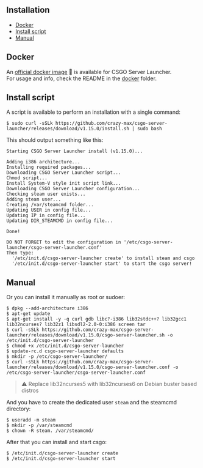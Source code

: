 ## Installation

* [Docker](#docker)
* [Install script](#install-script)
* [Manual](#manual)

## Docker

An [official docker image](https://hub.docker.com/r/crazymax/csgo-server-launcher/) 🐳 is available for CSGO Server Launcher.<br />
For usage and info, check the README in the [docker](https://github.com/crazy-max/csgo-server-launcher/tree/master/docker) folder.

## Install script

A script is available to perform an installation with a single command:

```
$ sudo curl -sSLk https://github.com/crazy-max/csgo-server-launcher/releases/download/v1.15.0/install.sh | sudo bash
```

This should output something like this:

```
Starting CSGO Server Launcher install (v1.15.0)...

Adding i386 architecture...
Installing required packages...
Downloading CSGO Server Launcher script...
Chmod script...
Install System-V style init script link...
Downloading CSGO Server Launcher configuration...
Checking steam user exists...
Adding steam user...
Creating /var/steamcmd folder...
Updating USER in config file...
Updating IP in config file...
Updating DIR_STEAMCMD in config file...

Done!

DO NOT FORGET to edit the configuration in '/etc/csgo-server-launcher/csgo-server-launcher.conf'
Then type:
  '/etc/init.d/csgo-server-launcher create' to install steam and csgo
  '/etc/init.d/csgo-server-launcher start' to start the csgo server!
```

## Manual

Or you can install it manually as root or sudoer:

```
$ dpkg --add-architecture i386
$ apt-get update
$ apt-get install -y -q curl gdb libc?-i386 lib32stdc++? lib32gcc1 lib32ncurses? lib32z1 libsdl2-2.0-0:i386 screen tar
$ curl -sSLk https://github.com/crazy-max/csgo-server-launcher/releases/download/v1.15.0/csgo-server-launcher.sh -o /etc/init.d/csgo-server-launcher
$ chmod +x /etc/init.d/csgo-server-launcher
$ update-rc.d csgo-server-launcher defaults
$ mkdir -p /etc/csgo-server-launcher/
$ curl -sSLk https://github.com/crazy-max/csgo-server-launcher/releases/download/v1.15.0/csgo-server-launcher.conf -o /etc/csgo-server-launcher/csgo-server-launcher.conf
```

> :warning: Replace lib32ncurses5 with lib32ncurses6 on Debian buster based distros

And you have to create the dedicated user `steam` and the steamcmd directory:

```
$ useradd -m steam
$ mkdir -p /var/steamcmd
$ chown -R steam. /var/steamcmd/
```

After that you can install and start csgo:

```
$ /etc/init.d/csgo-server-launcher create
$ /etc/init.d/csgo-server-launcher start
```
